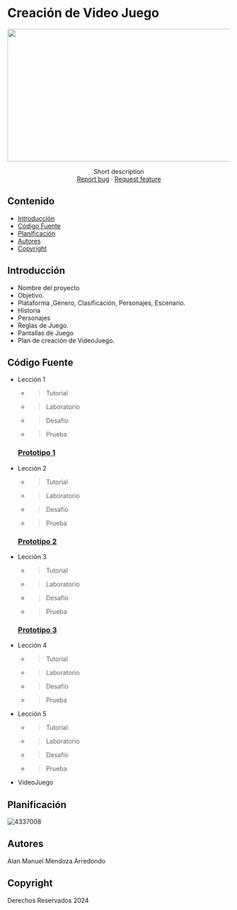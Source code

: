# Creación de Video Juego
<p align="center">
    <img src="https://user-images.githubusercontent.com/8560750/195950148-0c0df38e-5f96-45ae-87c3-6922738c612d.jpg" alt="Logo" width=1200 height=300>

  <p align="center">
    Short description
    <br>
    <a href="https://reponame/issues/new?template=bug.md">Report bug</a>
    ·
    <a href="https://reponame/issues/new?template=feature.md&labels=feature">Request feature</a>
  </p>
</p>


## Contenido

- [Introducción](#introducción)
- [Código Fuente](#código-fuente)
- [Planificación](#planificación)
- [Autores](#autores)
- [Copyright](#copyright)


## Introducción

- Nombre del proyecto
- Objetivo.
- Plataforma ,Género, Clasificación, Personajes, Escenario.
- Historia
- Personajes
- Reglas de Juego.
- Pantallas de Juego
- Plan de creación de VideoJuego.

## Código Fuente

* Lección 1
  * > Tutorial
  * > Laboratorio
  * > Desafío
  * > Prueba
  ### [Prototipo 1](https://github.com/AMendoza117/Creaci-n-de-videojuegos/tree/main/Prototipo1)
* Lección 2
  * > Tutorial
  * > Laboratorio
  * > Desafío
  * > Prueba
  ### [Prototipo 2](https://github.com/AMendoza117/Creaci-n-de-videojuegos/tree/main/Prototipo2)
* Lección 3
  * > Tutorial
  * > Laboratorio
  * > Desafío
  * > Prueba
  ### [Prototipo 3](https://github.com/AMendoza117/Creaci-n-de-videojuegos/tree/main/Prototipo3)
* Lección 4
  * > Tutorial
  * > Laboratorio
  * > Desafío
  * > Prueba
* Lección 5
  * > Tutorial
  * > Laboratorio
  * > Desafío
  * > Prueba
* VideoJuego

## Planificación

![4337008](https://user-images.githubusercontent.com/8560750/195951617-083a7e4d-323d-47b5-8e5e-529ded31bc06.jpg)

## Autores
Alan Manuel Mendoza Arredondo

## Copyright
Derechos Reservados 2024
